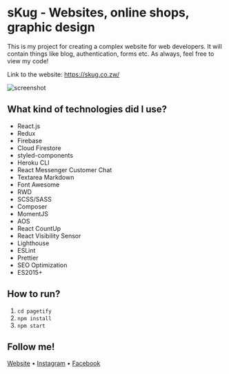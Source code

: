 # sKug - Websites, online shops, graphic design

This is my project for creating a complex website for web developers. It will contain things like blog, authentication, forms etc. As always, feel free to view my code!

Link to the website: https://skug.co.zw/

<img alt="screenshot" src="https://i.imgur.com/7fRzjjl.jpg">

## What kind of technologies did I use?

- React.js
- Redux
- Firebase
- Cloud Firestore
- styled-components
- Heroku CLI
- React Messenger Customer Chat
- Textarea Markdown
- Font Awesome
- RWD
- SCSS/SASS
- Composer
- MomentJS
- AOS
- React CountUp
- React Visibility Sensor
- Lighthouse
- ESLint
- Prettier
- SEO Optimization
- ES2015+

## How to run?

1. `cd pagetify`
2. `npm install`
3. `npm start`

## Follow me!

[Website](https://www.sieroniekuggy.co.zw) • [Instagram](https://www.instagram.com/sieroniekuggy) • [Facebook](https://www.facebook.com/sieroniekuggyofficial)
